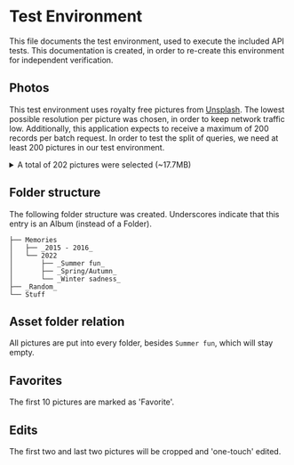 # Test Environment

This file documents the test environment, used to execute the included API tests. This documentation is created, in order to re-create this environment for independent verification.

## Photos
This test environment uses royalty free pictures from [Unsplash](https://unsplash.com/). The lowest possible resolution per picture was chosen, in order to keep network traffic low. Additionally, this application expects to receive a maximum of 200 records per batch request. In order to test the split of queries, we need at least 200 pictures in our test environment.


<details>
  <summary>A total of 202 pictures were selected (~17.7MB)</summary>
  <ul>
    <li><a href="https://unsplash.com/photos/pbY2DCN1Atk">Photo</a> by <a href="https://unsplash.com/@aditya1702">Aditya Vyas</a></li>
    <li><a href="https://unsplash.com/photos/NevAUtzG14U">Photo</a> by <a href="https://unsplash.com/@jeffersonsees">Jefferson Sees</a></li>
    <li><a href="https://unsplash.com/photos/ZZ3KWaZMP08">Photo</a> by <a href="https://unsplash.com/@ianliberry">Ian Liberry</a></li>
    <li><a href="https://unsplash.com/photos/wYMtD-3kMlk">Photo</a> by <a href="https://unsplash.com/@aditya1702">Aditya Vyas</a></li>
    <li><a href="https://unsplash.com/photos/Q-LYiFM5cEM">Photo</a> by <a href="https://unsplash.com/@jeffersonsees">Jefferson Sees</a></li>
    <li><a href="https://unsplash.com/photos/3bWlVvNJCTE">Photo</a> by <a href="https://unsplash.com/@schmidy">Austin Schmid</a></li>
    <li><a href="https://unsplash.com/photos/AimDh84PxAc">Photo</a> by <a href="https://unsplash.com/es/@erwimadethis">Erwi</a></li>
    <li><a href="https://unsplash.com/photos/FpD_jinW21w">Photo</a> by <a href="https://unsplash.com/@iprefermike">Mike Cox</a></li>
    <li><a href="https://unsplash.com/photos/e-mMyQ90QGQ">Photo</a> by <a href="https://unsplash.com/@lnlnln">Leonhard Niederwimmer</a></li>
    <li><a href="https://unsplash.com/photos/iUsD9Q4jmFE">Photo</a> by <a href="https://unsplash.com/@ianliberry">Ian Liberry</a></li>
    <li><a href="https://unsplash.com/photos/wC6W2vpvskY">Photo</a> by <a href="https://unsplash.com/@wasacrispbread">Wasa Crispbread</a></li>
    <li><a href="https://unsplash.com/photos/-Hw2zkjXerY">Photo</a> by <a href="https://unsplash.com/@aryakrisdyantara">Arya Krisdyantara</a></li>
    <li><a href="https://unsplash.com/photos/HQjwYZs8xNo">Photo</a> by <a href="https://unsplash.com/@stephenleo1982">Stephen Leonardi</a></li>
    <li><a href="https://unsplash.com/photos/4gRgy5rjFLI">Photo</a> by <a href="https://unsplash.com/@alsyshka">Alsu Vershinina</a></li>
    <li><a href="https://unsplash.com/photos/sejT1k5gCoE">Photo</a> by <a href="https://unsplash.com/@pistos">Jeffrey Hamilton</a></li>
    <li><a href="https://unsplash.com/photos/9cSMMMSmZzY">Photo</a> by <a href="https://unsplash.com/@cashmacanaya">Cash Macanaya</a></li>
    <li><a href="https://unsplash.com/photos/MOCpD78SHW0">Photo</a> by <a href="https://unsplash.com/es/@2hmedia">2H Media</a></li>
    <li><a href="https://unsplash.com/photos/b2re98gUa44">Photo</a> by <a href="https://unsplash.com/@esalexsh">Alex Sh</a></li>
    <li><a href="https://unsplash.com/photos/FgjNN7h4PhE">Photo</a> by <a href="https://unsplash.com/@lanathegraves">Lana Graves</a></li>
    <li><a href="https://unsplash.com/photos/xx6ZyOeyJtI">Photo</a> by <a href="https://unsplash.com/@stephenleo1982">Stephen Leonardi</a></li>
    <li><a href="https://unsplash.com/photos/6BHPREXQgTk">Photo</a> by <a href="https://unsplash.com/@kate_gliz">Kateryna Hliznitsova</a></li>
    <li><a href="https://unsplash.com/photos/F3EzzM17UKw">Photo</a> by <a href="https://unsplash.com/@kikimora33">Kate Laine</a></li>
    <li><a href="https://unsplash.com/photos/nGTYvWsZLf0">Photo</a> by <a href="https://unsplash.com/@old44">Kevin Staub</a></li>
    <li><a href="https://unsplash.com/photos/c_gxVbDsXlk">Photo</a> by <a href="https://unsplash.com/@elisamoldovan">Elisa Photography</a></li>
    <li><a href="https://unsplash.com/photos/UZ9XD0px2Is">Photo</a> by <a href="https://unsplash.com/@albina___white">Albina White</a></li>
    <li><a href="https://unsplash.com/photos/vLSoYkrQnW0">Photo</a> by <a href="https://unsplash.com/@jeffersonsees">Jefferson Sees</a></li>
    <li><a href="https://unsplash.com/photos/txq8Zrtg9Ko">Photo</a> by <a href="https://unsplash.com/@stephenleo1982">Stephen Leonardi</a></li>
    <li><a href="https://unsplash.com/photos/8CIv4JvFqxE">Photo</a> by <a href="https://unsplash.com/@komarov">Komarov Egor</a></li>
    <li><a href="https://unsplash.com/photos/gDMD50gEibI">Photo</a> by <a href="https://unsplash.com/@claybanks">Clay Banks</a></li>
    <li><a href="https://unsplash.com/photos/XvpSmfSFAII">Photo</a> by <a href="https://unsplash.com/@hudsonj142">Jason Hudson</a></li>
    <li><a href="https://unsplash.com/photos/dch9PsHPIms">Photo</a> by <a href="https://unsplash.com/@hybridstorytellers">Hybrid Storytellers</a></li>
    <li><a href="https://unsplash.com/photos/7e6R2UtrRLo">Photo</a> by <a href="https://unsplash.com/@mattgyver">Matt Benson</a></li>
    <li><a href="https://unsplash.com/photos/8FZzaLlbuM8">Photo</a> by <a href="https://unsplash.com/@purzlbaum">Claudio Schwarz</a></li>
    <li><a href="https://unsplash.com/photos/ZmHnJ_5yMa4">Photo</a> by <a href="https://unsplash.com/@iamphilbo">Philbo</a></li>
    <li><a href="https://unsplash.com/photos/wIUP8uYm1ns">Photo</a> by <a href="https://unsplash.com/@wasacrispbread">Wasa Crispbread</a></li>
    <li><a href="https://unsplash.com/photos/cmcuO8xia4U">Photo</a> by <a href="https://unsplash.com/@brunovdkraan">Bruno van der Kraan</a></li>
    <li><a href="https://unsplash.com/photos/OHJOANmbjDA">Photo</a> by <a href="https://unsplash.com/@molnj">Jocelyn Morales</a></li>
    <li><a href="https://unsplash.com/photos/I9THIkqy9t0">Photo</a> by <a href="https://unsplash.com/@sekc_photography">Sekwang Chia</a></li>
    <li><a href="https://unsplash.com/photos/SxM-FT8aN0g">Photo</a> by <a href="https://unsplash.com/@albina___white">Albina White</a></li>
    <li><a href="https://unsplash.com/photos/l0gHlyRx8Ho">Photo</a> by <a href="https://unsplash.com/@brunovdkraan">Bruno van der Kraan</a></li>
    <li><a href="https://unsplash.com/photos/jn0hz4X_GtA">Photo</a> by <a href="https://unsplash.com/@vinogradovspb">Sergey Vinogradov</a></li>
    <li><a href="https://unsplash.com/photos/vHfKHRAnUpY">Photo</a> by <a href="https://unsplash.com/@djulien">Julien Riedel</a></li>
    <li><a href="https://unsplash.com/photos/JBOdWnzRMJA">Photo</a> by <a href="https://unsplash.com/@lovebydm">Chandri Anggara</a></li>
    <li><a href="https://unsplash.com/photos/wmfmSNxm9y0">Photo</a> by <a href="https://unsplash.com/@mrnuclear">ZHENYU LUO</a></li>
    <li><a href="https://unsplash.com/photos/e0gWW_G5zks">Photo</a> by <a href="https://unsplash.com/@claybanks">Clay Banks</a></li>
    <li><a href="https://unsplash.com/photos/mYpIoCTxa3g">Photo</a> by <a href="https://unsplash.com/@aytam">aytam zaker</a></li>
    <li><a href="https://unsplash.com/photos/WLIJzbZXqc8">Photo</a> by <a href="https://unsplash.com/@jeffersonsees">Jefferson Sees</a></li>
    <li><a href="https://unsplash.com/photos/jA6VMitLtoM">Photo</a> by <a href="https://unsplash.com/@molnj">Jocelyn Morales</a></li>
    <li><a href="https://unsplash.com/photos/vaetNMBnUqk">Photo</a> by <a href="https://unsplash.com/@hudsonj142">Jason Hudson</a></li>
    <li><a href="https://unsplash.com/photos/6Z9a2JBVVpo">Photo</a> by <a href="https://unsplash.com/@valerysysoev">Valery Sysoev</a></li>
    <li><a href="https://unsplash.com/photos/DsmoYSRFOf8">Photo</a> by <a href="https://unsplash.com/@mikehindle">Mike Hindle</a></li>
    <li><a href="https://unsplash.com/photos/epx468QCPgE">Photo</a> by <a href="https://unsplash.com/@sekc_photography">Sekwang Chia</a></li>
    <li><a href="https://unsplash.com/photos/T9_UAyOI4hc">Photo</a> by <a href="https://unsplash.com/@brunovdkraan">Bruno van der Kraan</a></li>
    <li><a href="https://unsplash.com/photos/IO9r87pvZ3I">Photo</a> by <a href="https://unsplash.com/@snapsbyclark">Clark Van Der Beken</a></li>
    <li><a href="https://unsplash.com/photos/P1pLWCuGbaw">Photo</a> by <a href="https://unsplash.com/@lesargonautes">Les Argonautes</a></li>
    <li><a href="https://unsplash.com/photos/OJqCWVpGwGg">Photo</a> by <a href="https://unsplash.com/@ayumikubo">ayumi kubo</a></li>
    <li><a href="https://unsplash.com/photos/sHtvfNavkQk">Photo</a> by <a href="https://unsplash.com/@mrnuclear">ZHENYU LUO</a></li>
    <li><a href="https://unsplash.com/photos/8z9nQEZlIZs">Photo</a> by <a href="https://unsplash.com/es/@eberhardgross">eberhard grossgasteiger</a></li>
    <li><a href="https://unsplash.com/photos/2RlxbF94OiE">Photo</a> by <a href="https://unsplash.com/@anamnesis33">Андрей Курган</a></li>
    <li><a href="https://unsplash.com/photos/EKPk2Z9G6CU">Photo</a> by <a href="https://unsplash.com/@markusspiske">Markus Spiske</a></li>
    <li><a href="https://unsplash.com/photos/cwwFlwvYxfk">Photo</a> by <a href="https://unsplash.com/@claybanks">Clay Banks</a></li>
    <li><a href="https://unsplash.com/photos/2izoaxck5fw">Photo</a> by <a href="https://unsplash.com/@aytam">aytam zaker</a></li>
    <li><a href="https://unsplash.com/photos/pdkULx_d1Fk">Photo</a> by <a href="https://unsplash.com/@tatasfilms">Tata Bovanenko</a></li>
    <li><a href="https://unsplash.com/photos/BaQ9wYmMiXY">Photo</a> by <a href="https://unsplash.com/@sekc_photography">Sekwang Chia</a></li>
    <li><a href="https://unsplash.com/photos/s_ERZotZSAs">Photo</a> by <a href="https://unsplash.com/@ricaros">Danial Igdery</a></li>
    <li><a href="https://unsplash.com/photos/EI3H2kVVs4M">Photo</a> by <a href="https://unsplash.com/@germ_lopez">German Lopez</a></li>
    <li><a href="https://unsplash.com/photos/4Hkz1op_l5M">Photo</a> by <a href="https://unsplash.com/@matreding">Mathias Reding</a></li>
    <li><a href="https://unsplash.com/photos/EOvc08fL9x0">Photo</a> by <a href="https://unsplash.com/@brunovdkraan">Bruno van der Kraan</a></li>
    <li><a href="https://unsplash.com/photos/9f9IBWPd2Rg">Photo</a> by <a href="https://unsplash.com/@kate_glotova">Kate Glotova</a></li>
    <li><a href="https://unsplash.com/photos/zZaOQ0sL64k">Photo</a> by <a href="https://unsplash.com/@owneroflight">pouria seirafi</a></li>
    <li><a href="https://unsplash.com/photos/D_m9IjClVbM">Photo</a> by <a href="https://unsplash.com/@chrisjoelcampbell">Christopher Campbell</a></li>
    <li><a href="https://unsplash.com/photos/62vtbYHoqVQ">Photo</a> by <a href="https://unsplash.com/@chamooomile0">Roman Melnychuk</a></li>
    <li><a href="https://unsplash.com/photos/sWqtmOhC4tU">Photo</a> by <a href="https://unsplash.com/@pyerrelms">Pierre Lemos</a></li>
    <li><a href="https://unsplash.com/photos/U20i_4l_Kyg">Photo</a> by <a href="https://unsplash.com/@aytam">aytam zaker</a></li>
    <li><a href="https://unsplash.com/photos/viwRTe3wee8">Photo</a> by <a href="https://unsplash.com/@leandrarieger">Leandra Rieger</a></li>
    <li><a href="https://unsplash.com/photos/xacOkVZnGfo">Photo</a> by <a href="https://unsplash.com/@mralidoost">Mohammadreza alidoost</a></li>
    <li><a href="https://unsplash.com/photos/Q0NJhaKgZLg">Photo</a> by <a href="https://unsplash.com/@germ_lopez">German Lopez</a></li>
    <li><a href="https://unsplash.com/photos/2R8fWioP3qs">Photo</a> by <a href="https://unsplash.com/@matreding">Mathias Reding</a></li>
    <li><a href="https://unsplash.com/photos/i3OzqSgVE6c">Photo</a> by <a href="https://unsplash.com/@polkadotloki">Lorren &amp; Loki</a></li>
    <li><a href="https://unsplash.com/photos/ccFKkEhB89M">Photo</a> by <a href="https://unsplash.com/@exappiah">Emmanuel Appiah</a></li>
    <li><a href="https://unsplash.com/photos/OnUykbEtosc">Photo</a> by <a href="https://unsplash.com/@owneroflight">pouria seirafi</a></li>
    <li><a href="https://unsplash.com/photos/b8ybku1GYgw">Photo</a> by <a href="https://unsplash.com/@zachccamp">Zach Camp</a></li>
    <li><a href="https://unsplash.com/photos/cZfM1mIXVM0">Photo</a> by <a href="https://unsplash.com/@sophiaarichards">Sophia Richards</a></li>
    <li><a href="https://unsplash.com/photos/gLo2UCpH5i8">Photo</a> by <a href="https://unsplash.com/@elmaurer">Elias Maurer</a></li>
    <li><a href="https://unsplash.com/photos/zjGuQtjSyG4">Photo</a> by <a href="https://unsplash.com/@brunovdkraan">Bruno van der Kraan</a></li>
    <li><a href="https://unsplash.com/photos/vICdPsPOeQ4">Photo</a> by <a href="https://unsplash.com/@kekse_und_ich">Svitlana</a></li>
    <li><a href="https://unsplash.com/photos/MTfouQl7PCk">Photo</a> by <a href="https://unsplash.com/@spencermarsh">Spencer Marsh</a></li>
    <li><a href="https://unsplash.com/photos/MXnGAldluC0">Photo</a> by <a href="https://unsplash.com/@frosteckiy">Toni Frost</a></li>
    <li><a href="https://unsplash.com/photos/9Gtr-1ZqOqc">Photo</a> by <a href="https://unsplash.com/@marekpiwnicki">Marek Piwnicki</a></li>
    <li><a href="https://unsplash.com/photos/rdDRS65kE58">Photo</a> by <a href="https://unsplash.com/@germ_lopez">German Lopez</a></li>
    <li><a href="https://unsplash.com/photos/fKDF8bGGklY">Photo</a> by <a href="https://unsplash.com/@germ_lopez">German Lopez</a></li>
    <li><a href="https://unsplash.com/photos/P5O-Ylx-Vng">Photo</a> by <a href="https://unsplash.com/@matreding">Mathias Reding</a></li>
    <li><a href="https://unsplash.com/photos/Pg8wKyhA5tA">Photo</a> by <a href="https://unsplash.com/@zachccamp">Zach Camp</a></li>
    <li><a href="https://unsplash.com/photos/c1jxisga_vI">Photo</a> by <a href="https://unsplash.com/@veloradio">Raphael Wild</a></li>
    <li><a href="https://unsplash.com/photos/2XhcPWJmfzc">Photo</a> by <a href="https://unsplash.com/@tylerchandlerr">Tyler Chandler</a></li>
    <li><a href="https://unsplash.com/photos/lpSaCJ3QJ88">Photo</a> by <a href="https://unsplash.com/es/@linghua">HUA LING</a></li>
    <li><a href="https://unsplash.com/photos/-fWbq8QpJ3U">Photo</a> by <a href="https://unsplash.com/@matreding">Mathias Reding</a></li>
    <li><a href="https://unsplash.com/photos/kSIWIIIACac">Photo</a> by <a href="https://unsplash.com/@elmaurer">Elias Maurer</a></li>
    <li><a href="https://unsplash.com/photos/EzGp1N7Kp74">Photo</a> by <a href="https://unsplash.com/@andikawida">Andhyka Widariyanto</a></li>
    <li><a href="https://unsplash.com/photos/kHklwdauyHI">Photo</a> by <a href="https://unsplash.com/@djulien">Julien Riedel</a></li>
    <li><a href="https://unsplash.com/photos/3Y_En-cSW-8">Photo</a> by <a href="https://unsplash.com/@ninjason">Jason Leung</a></li>
    <li><a href="https://unsplash.com/photos/zC9B-cFigMM">Photo</a> by <a href="https://unsplash.com/@sophiaarichards">Sophia Richards</a></li>
    <li><a href="https://unsplash.com/photos/g1X7F6Nr4fc">Photo</a> by <a href="https://unsplash.com/@hnnstp">Hanna</a></li>
    <li><a href="https://unsplash.com/photos/9yqrHKjkpac">Photo</a> by <a href="https://unsplash.com/@wolfgang_hasselmann">Wolfgang Hasselmann</a></li>
    <li><a href="https://unsplash.com/photos/5Numv3zYjpg">Photo</a> by <a href="https://unsplash.com/@exappiah">Emmanuel Appiah</a></li>
    <li><a href="https://unsplash.com/photos/WOU0PfRZHwU">Photo</a> by <a href="https://unsplash.com/@ilkamo">Kamil Molendys</a></li>
    <li><a href="https://unsplash.com/photos/Am56jieF80g">Photo</a> by <a href="https://unsplash.com/@polkadotloki">Lorren &amp; Loki</a></li>
    <li><a href="https://unsplash.com/photos/bSjYcCjTmB0">Photo</a> by <a href="https://unsplash.com/@onmywayhome">Anthony Ievlev</a></li>
    <li><a href="https://unsplash.com/photos/IBUBGOOjS7E">Photo</a> by <a href="https://unsplash.com/@veloradio">Raphael Wild</a></li>
    <li><a href="https://unsplash.com/photos/LvO7TJfTvOI">Photo</a> by <a href="https://unsplash.com/@solenfeyissa">Solen Feyissa</a></li>
    <li><a href="https://unsplash.com/photos/CbhUYkLcreI">Photo</a> by <a href="https://unsplash.com/@matreding">Mathias Reding</a></li>
    <li><a href="https://unsplash.com/photos/OsFrG--KEJk">Photo</a> by <a href="https://unsplash.com/@zachccamp">Zach Camp</a></li>
    <li><a href="https://unsplash.com/photos/IsWAMNhJtDk">Photo</a> by <a href="https://unsplash.com/@matreding">Mathias Reding</a></li>
    <li><a href="https://unsplash.com/photos/w9phGkFH1ro">Photo</a> by <a href="https://unsplash.com/@hayhaydz">Haydon Curteis-Lateo</a></li>
    <li><a href="https://unsplash.com/photos/yIthGwhfVLs">Photo</a> by <a href="https://unsplash.com/@frosteckiy">Toni Frost</a></li>
    <li><a href="https://unsplash.com/photos/asg5nUCwtc0">Photo</a> by <a href="https://unsplash.com/@introspectivedsgn">Erik Mclean</a></li>
    <li><a href="https://unsplash.com/photos/ln1SyjGQ1LA">Photo</a> by <a href="https://unsplash.com/@chrisjoelcampbell">Christopher Campbell</a></li>
    <li><a href="https://unsplash.com/photos/e_ffmdPqlS0">Photo</a> by <a href="https://unsplash.com/@markusspiske">Markus Spiske</a></li>
    <li><a href="https://unsplash.com/photos/VzXyKMcxrAM">Photo</a> by <a href="https://unsplash.com/@ruxat">Hoi An Photographer</a></li>
    <li><a href="https://unsplash.com/photos/R2_q8Y-TCDM">Photo</a> by <a href="https://unsplash.com/@bearsnap">Junseong Lee</a></li>
    <li><a href="https://unsplash.com/photos/QljsNldTAtM">Photo</a> by <a href="https://unsplash.com/@itsbilalmn">Bilal Mansuri</a></li>
    <li><a href="https://unsplash.com/photos/MG2fnK6pOdk">Photo</a> by <a href="https://unsplash.com/@dkoi">D koi</a></li>
    <li><a href="https://unsplash.com/photos/S9BaMn6yLmw">Photo</a> by <a href="https://unsplash.com/@winstontjia">Winston Tjia</a></li>
    <li><a href="https://unsplash.com/photos/pGdGPNnQHXc">Photo</a> by <a href="https://unsplash.com/@lovebydm">Chandri Anggara</a></li>
    <li><a href="https://unsplash.com/photos/cRi_VYej6lE">Photo</a> by <a href="https://unsplash.com/@santesson89">Andrea De Santis</a></li>
    <li><a href="https://unsplash.com/photos/g89ceNIKthw">Photo</a> by <a href="https://unsplash.com/@exappiah">Emmanuel Appiah</a></li>
    <li><a href="https://unsplash.com/photos/1LdOVH4nA34">Photo</a> by <a href="https://unsplash.com/@shawn_rain">Shawn Rain</a></li>
    <li><a href="https://unsplash.com/photos/uKPBLsL7Nvs">Photo</a> by <a href="https://unsplash.com/@vimal_saran">Vimal S</a></li>
    <li><a href="https://unsplash.com/photos/uWQXfNckhRo">Photo</a> by <a href="https://unsplash.com/@kekse_und_ich">Svitlana</a></li>
    <li><a href="https://unsplash.com/photos/xaY8olsktr4">Photo</a> by <a href="https://unsplash.com/@honbike">Honbike</a></li>
    <li><a href="https://unsplash.com/photos/C94CqwzG7lw">Photo</a> by <a href="https://unsplash.com/@thesyaoran7">Syaoran 7</a></li>
    <li><a href="https://unsplash.com/photos/TVXArbS0TMg">Photo</a> by <a href="https://unsplash.com/@danist07">Danist Soh</a></li>
    <li><a href="https://unsplash.com/photos/R8AGIbNZQ-o">Photo</a> by <a href="https://unsplash.com/@pawel_czerwinski">Pawel Czerwinski</a></li>
    <li><a href="https://unsplash.com/photos/Sj_CSPGIbeA">Photo</a> by <a href="https://unsplash.com/@ekarchmit">Ernest Karchmit</a></li>
    <li><a href="https://unsplash.com/photos/YLfycNerbPo">Photo</a> by <a href="https://unsplash.com/@steve_j">Steve Johnson</a></li>
    <li><a href="https://unsplash.com/photos/hclUIrSWwFE">Photo</a> by <a href="https://unsplash.com/@kekse_und_ich">Svitlana</a></li>
    <li><a href="https://unsplash.com/photos/nFGeuH-STjM">Photo</a> by <a href="https://unsplash.com/@honbike">Honbike</a></li>
    <li><a href="https://unsplash.com/photos/94aAL1xfQ6s">Photo</a> by <a href="https://unsplash.com/@vitaliyshev89">Vitaliy Shevchenko</a></li>
    <li><a href="https://unsplash.com/photos/NZr3M1E9CtY">Photo</a> by <a href="https://unsplash.com/@thesyaoran7">Syaoran 7</a></li>
    <li><a href="https://unsplash.com/photos/qZR8nuB-JJE">Photo</a> by <a href="https://unsplash.com/@danist07">Danist Soh</a></li>
    <li><a href="https://unsplash.com/photos/Z3ForuXLszE">Photo</a> by <a href="https://unsplash.com/es/@logga">Lydia Lögga</a></li>
    <li><a href="https://unsplash.com/photos/7Kg65vmU3h8">Photo</a> by <a href="https://unsplash.com/@pawel_czerwinski">Pawel Czerwinski</a></li>
    <li><a href="https://unsplash.com/photos/DdH8tuXfxHw">Photo</a> by <a href="https://unsplash.com/@janoschphotos">Janosch Diggelmann</a></li>
    <li><a href="https://unsplash.com/photos/c4v19p6RAWc">Photo</a> by <a href="https://unsplash.com/@ekarchmit">Ernest Karchmit</a></li>
    <li><a href="https://unsplash.com/photos/gkfvdCEbUbQ">Photo</a> by <a href="https://unsplash.com/@steve_j">Steve Johnson</a></li>
    <li><a href="https://unsplash.com/photos/6YyuNu1lCBE">Photo</a> by <a href="https://unsplash.com/@lureofadventure">Ali Kazal</a></li>
    <li><a href="https://unsplash.com/photos/1uSP-tCz4W8">Photo</a> by <a href="https://unsplash.com/@micheile">micheile dot com</a></li>
    <li><a href="https://unsplash.com/photos/Wc0gGTUYruk">Photo</a> by <a href="https://unsplash.com/@kate_gliz">Kateryna Hliznitsova</a></li>
    <li><a href="https://unsplash.com/photos/ctDUr26bRYA">Photo</a> by <a href="https://unsplash.com/@dentistozkanguner">Ozkan Guner</a></li>
    <li><a href="https://unsplash.com/photos/AO3YdNpVdW4">Photo</a> by <a href="https://unsplash.com/@kekse_und_ich">Svitlana</a></li>
    <li><a href="https://unsplash.com/photos/h3J5fReb6tY">Photo</a> by <a href="https://unsplash.com/@honbike">Honbike</a></li>
    <li><a href="https://unsplash.com/photos/w4Dko4ngphw">Photo</a> by <a href="https://unsplash.com/@enbymutant">Enbymutant</a></li>
    <li><a href="https://unsplash.com/photos/WRhnlQL3X8k">Photo</a> by <a href="https://unsplash.com/@vitaliyshev89">Vitaliy Shevchenko</a></li>
    <li><a href="https://unsplash.com/photos/83Geckc9n28">Photo</a> by <a href="https://unsplash.com/@brunovdkraan">Bruno van der Kraan</a></li>
    <li><a href="https://unsplash.com/photos/OhQpxG8S5kQ">Photo</a> by <a href="https://unsplash.com/@thesyaoran7">Syaoran 7</a></li>
    <li><a href="https://unsplash.com/photos/vEkzfO1WpnI">Photo</a> by <a href="https://unsplash.com/@parrish">Parrish Freeman</a></li>
    <li><a href="https://unsplash.com/photos/Mf7Hooo5W7E">Photo</a> by <a href="https://unsplash.com/@danist07">Danist Soh</a></li>
    <li><a href="https://unsplash.com/photos/nCMtrWAqo9k">Photo</a> by <a href="https://unsplash.com/@isaacmartin">Isaac Martin</a></li>
    <li><a href="https://unsplash.com/photos/03UE3TWmenk">Photo</a> by <a href="https://unsplash.com/es/@logga">Lydia Lögga</a></li>
    <li><a href="https://unsplash.com/photos/glWI6ZIMPOo">Photo</a> by <a href="https://unsplash.com/@pawel_czerwinski">Pawel Czerwinski</a></li>
    <li><a href="https://unsplash.com/photos/6sD7-jQuc5Y">Photo</a> by <a href="https://unsplash.com/@idbronskiy">Ilia Bronskiy</a></li>
    <li><a href="https://unsplash.com/photos/LKAj-Eu2Jyg">Photo</a> by <a href="https://unsplash.com/@janoschphotos">Janosch Diggelmann</a></li>
    <li><a href="https://unsplash.com/photos/Y0XruHtXobY">Photo</a> by <a href="https://unsplash.com/@hisevil">Agata Ciosek</a></li>
    <li><a href="https://unsplash.com/photos/2J1q40-xi6Q">Photo</a> by <a href="https://unsplash.com/@blenderdesigner_1688">Sufyan</a></li>
    <li><a href="https://unsplash.com/photos/ME-y9bDX9Sc">Photo</a> by <a href="https://unsplash.com/@remypnt">Rémy Penet</a></li>
    <li><a href="https://unsplash.com/photos/cwvQaQ2wZis">Photo</a> by <a href="https://unsplash.com/@peek_a_boo_who">Tao Yuan</a></li>
    <li><a href="https://unsplash.com/photos/fKPZGJI4dXU">Photo</a> by <a href="https://unsplash.com/@maxberg">Maxim Berg</a></li>
    <li><a href="https://unsplash.com/photos/x_XDSQODS54">Photo</a> by <a href="https://unsplash.com/@hamza01nsr">Hamza NOUASRIA</a></li>
    <li><a href="https://unsplash.com/photos/Q_x3Equ11Jk">Photo</a> by <a href="https://unsplash.com/@2hmedia">2H Media</a></li>
    <li><a href="https://unsplash.com/photos/I_FfzGXqCSg">Photo</a> by <a href="https://unsplash.com/@ekarchmit">Ernest Karchmit</a></li>
    <li><a href="https://unsplash.com/photos/tti-dlQrK4M">Photo</a> by <a href="https://unsplash.com/@jor9en">Jorgen Hendriksen</a></li>
    <li><a href="https://unsplash.com/photos/ZnmZVruXeg8">Photo</a> by <a href="https://unsplash.com/@jonasdenil">Jonas Denil</a></li>
    <li><a href="https://unsplash.com/photos/s4XI3kM2FU4">Photo</a> by <a href="https://unsplash.com/@valentinlacoste">Valentin Lacoste</a></li>
    <li><a href="https://unsplash.com/photos/T12spiHYons">Photo</a> by <a href="https://unsplash.com/@steve_j">Steve Johnson</a></li>
    <li><a href="https://unsplash.com/photos/9bGee7cFUFc">Photo</a> by <a href="https://unsplash.com/@eberhardgross">eberhard grossgasteiger</a></li>
    <li><a href="https://unsplash.com/photos/6_JToqNIU-s">Photo</a> by <a href="https://unsplash.com/@lureofadventure">Ali Kazal</a></li>
    <li><a href="https://unsplash.com/photos/qe6O4_A12vE">Photo</a> by <a href="https://unsplash.com/@hisevil">Agata Ciosek</a></li>
    <li><a href="https://unsplash.com/photos/wb-iBlAAeKI">Photo</a> by <a href="https://unsplash.com/@ryunosuke_kikuno">Ryunosuke Kikuno</a></li>
    <li><a href="https://unsplash.com/photos/TGtpD9sCeeI">Photo</a> by <a href="https://unsplash.com/@solomin_d">Dima Solomin</a></li>
    <li><a href="https://unsplash.com/photos/WLGgLl1smiw">Photo</a> by <a href="https://unsplash.com/@micheile">micheile dot com</a></li>
    <li><a href="https://unsplash.com/photos/eq6kE6grurE">Photo</a> by <a href="https://unsplash.com/@1hundredimages">Ben Iwara</a></li>
    <li><a href="https://unsplash.com/photos/mRKqYk5Tvus">Photo</a> by <a href="https://unsplash.com/@kate_gliz">Kateryna Hliznitsova</a></li>
    <li><a href="https://unsplash.com/photos/Ed7-PPhvrvQ">Photo</a> by <a href="https://unsplash.com/@chuko">Chuko Cribb</a></li>
    <li><a href="https://unsplash.com/photos/ywM5doQciLM">Photo</a> by <a href="https://unsplash.com/@dentistozkanguner">Ozkan Guner</a></li>
    <li><a href="https://unsplash.com/photos/mnkU6aQowCE">Photo</a> by <a href="https://unsplash.com/@kekse_und_ich">Svitlana</a></li>
    <li><a href="https://unsplash.com/photos/JoHK6Zxwbak">Photo</a> by <a href="https://unsplash.com/@pyerrelms">Pierre Lemos</a></li>
    <li><a href="https://unsplash.com/photos/-s0CsNIcV18">Photo</a> by <a href="https://unsplash.com/@jinnw">Jinn W</a></li>
    <li><a href="https://unsplash.com/photos/B86XHueiDvU">Photo</a> by <a href="https://unsplash.com/@maksym_tymchyk">Maksym Tymchyk</a></li>
    <li><a href="https://unsplash.com/photos/VscDIl39ZUU">Photo</a> by <a href="https://unsplash.com/@honbike">Honbike</a></li>
    <li><a href="https://unsplash.com/photos/Xed5NXffYX4">Photo</a> by <a href="https://unsplash.com/@redzeppelin">Red Zeppelin</a></li>
    <li><a href="https://unsplash.com/photos/QzTmP07KMVk">Photo</a> by <a href="https://unsplash.com/@tmbmpills">Kate Kasiutich</a></li>
    <li><a href="https://unsplash.com/photos/ONyiIFTqYVc">Photo</a> by <a href="https://unsplash.com/@lwdzl">Jack Dong</a></li>
    <li><a href="https://unsplash.com/photos/xhK7Vu_wNc8">Photo</a> by <a href="https://unsplash.com/@markuswinkler">Markus Winkler</a></li>
    <li><a href="https://unsplash.com/photos/03xhQNW3GhA">Photo</a> by <a href="https://unsplash.com/@mintchap">Brad West</a></li>
    <li><a href="https://unsplash.com/photos/o3e9HDaosMU">Photo</a> by <a href="https://unsplash.com/@pandales">Frank Ching</a></li>
    <li><a href="https://unsplash.com/photos/4KDOE4awTLY">Photo</a> by <a href="https://unsplash.com/@francesco_ungaro">Francesco Ungaro</a></li>
    <li><a href="https://unsplash.com/photos/Kg8WD-EP5dE">Photo</a> by <a href="https://unsplash.com/@danist07">Danist Soh</a></li>
    <li><a href="https://unsplash.com/photos/kpo7ohyZYIk">Photo</a> by <a href="https://unsplash.com/@_theaestheticz">Jorge Simmons-Valenzuela</a></li>
    <li><a href="https://unsplash.com/photos/vtYlaTrSGIo">Photo</a> by <a href="https://unsplash.com/es/@logga">Lydia Lögga</a></li>
    <li><a href="https://unsplash.com/photos/px-d44bbe7o">Photo</a> by <a href="https://unsplash.com/@pawel_czerwinski">Pawel Czerwinski</a></li>
    <li><a href="https://unsplash.com/photos/q9aDh9Z5YDU">Photo</a> by <a href="https://unsplash.com/@idbronskiy">Ilia Bronskiy</a></li>
    <li><a href="https://unsplash.com/photos/TqCRkyPXGbM">Photo</a> by <a href="https://unsplash.com/@marekpiwnicki">Marek Piwnicki</a> </li>
    </ul>
</details>

## Folder structure
The following folder structure was created. Underscores indicate that this entry is an Album (instead of a Folder).
```
├── Memories
│   ├── _2015 - 2016_
│   └── 2022
│       ├── _Summer fun_
│       ├── _Spring/Autumn_
│       └── _Winter sadness_
├── _Random_
└── Stuff
```

## Asset folder relation
All pictures are put into every folder, besides `Summer fun`, which will stay empty.

## Favorites
The first 10 pictures are marked as 'Favorite'.

## Edits
The first two and last two pictures will be cropped and 'one-touch' edited.